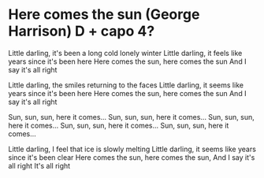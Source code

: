 # Here comes the sun (George Harrison) D + capo 4?

Little darling, it's been a long cold lonely winter
Little darling, it feels like years since it's been here
Here comes the sun, here comes the sun
And I say it's all right

Little darling, the smiles returning to the faces
Little darling, it seems like years since it's been here
Here comes the sun, here comes the sun
And I say it's all right

Sun, sun, sun, here it comes...
Sun, sun, sun, here it comes...
Sun, sun, sun, here it comes...
Sun, sun, sun, here it comes...
Sun, sun, sun, here it comes...

Little darling, I feel that ice is slowly melting
Little darling, it seems like years since it's been clear
Here comes the sun, here comes the sun,
And I say it's all right
It's all right